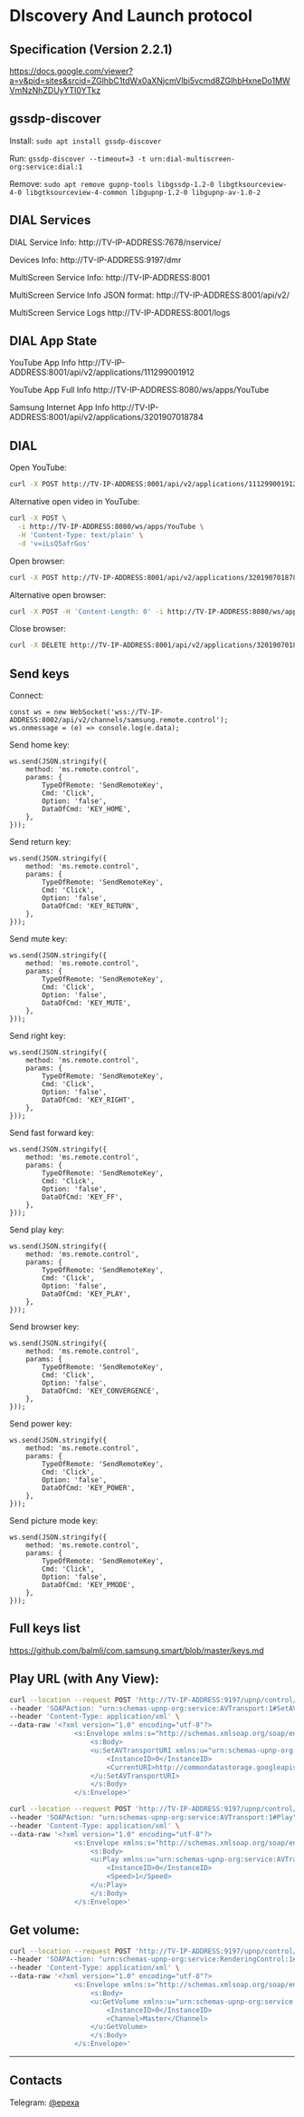 # DIscovery And Launch protocol

## Specification (Version 2.2.1)
https://docs.google.com/viewer?a=v&pid=sites&srcid=ZGlhbC1tdWx0aXNjcmVlbi5vcmd8ZGlhbHxneDo1MWVmNzNhZDUyYTI0YTkz

## gssdp-discover

Install:
`sudo apt install gssdp-discover`

Run:
`gssdp-discover --timeout=3 -t urn:dial-multiscreen-org:service:dial:1`

Remove:
`sudo apt remove gupnp-tools libgssdp-1.2-0 libgtksourceview-4-0 libgtksourceview-4-common libgupnp-1.2-0 libgupnp-av-1.0-2`

## DIAL Services

DIAL Service Info:
http://TV-IP-ADDRESS:7678/nservice/

Devices Info:
http://TV-IP-ADDRESS:9197/dmr

MultiScreen Service Info:
http://TV-IP-ADDRESS:8001

MultiScreen Service Info JSON format:
http://TV-IP-ADDRESS:8001/api/v2/

MultiScreen Service Logs
http://TV-IP-ADDRESS:8001/logs

## DIAL App State

YouTube App Info
http://TV-IP-ADDRESS:8001/api/v2/applications/111299001912

YouTube App Full Info
http://TV-IP-ADDRESS:8080/ws/apps/YouTube

Samsung Internet App Info
http://TV-IP-ADDRESS:8001/api/v2/applications/3201907018784

## DIAL

Open YouTube:
```bash
curl -X POST http://TV-IP-ADDRESS:8001/api/v2/applications/111299001912
```

Alternative open video in YouTube:
```bash
curl -X POST \
  -i http://TV-IP-ADDRESS:8080/ws/apps/YouTube \
  -H 'Content-Type: text/plain' \
  -d 'v=iLsQ5afrGos'
```

Open browser:
```bash
curl -X POST http://TV-IP-ADDRESS:8001/api/v2/applications/3201907018784
```

Alternative open browser:
```bash
curl -X POST -H 'Content-Length: 0' -i http://TV-IP-ADDRESS:8080/ws/apps/3201907018784
```

Close browser:
```bash
curl -X DELETE http://TV-IP-ADDRESS:8001/api/v2/applications/3201907018784
```

## Send keys

Connect:
```
const ws = new WebSocket('wss://TV-IP-ADDRESS:8002/api/v2/channels/samsung.remote.control');
ws.onmessage = (e) => console.log(e.data);
```

Send home key:
```
ws.send(JSON.stringify({
    method: 'ms.remote.control',
    params: {
        TypeOfRemote: 'SendRemoteKey',
        Cmd: 'Click',
        Option: 'false',
        DataOfCmd: 'KEY_HOME',
    },
}));
```

Send return key:
```
ws.send(JSON.stringify({
    method: 'ms.remote.control',
    params: {
        TypeOfRemote: 'SendRemoteKey',
        Cmd: 'Click',
        Option: 'false',
        DataOfCmd: 'KEY_RETURN',
    },
}));
```

Send mute key:
```
ws.send(JSON.stringify({
    method: 'ms.remote.control',
    params: {
        TypeOfRemote: 'SendRemoteKey',
        Cmd: 'Click',
        Option: 'false',
        DataOfCmd: 'KEY_MUTE',
    },
}));
```

Send right key:
```
ws.send(JSON.stringify({
    method: 'ms.remote.control',
    params: {
        TypeOfRemote: 'SendRemoteKey',
        Cmd: 'Click',
        Option: 'false',
        DataOfCmd: 'KEY_RIGHT',
    },
}));
```

Send fast forward key:
```
ws.send(JSON.stringify({
    method: 'ms.remote.control',
    params: {
        TypeOfRemote: 'SendRemoteKey',
        Cmd: 'Click',
        Option: 'false',
        DataOfCmd: 'KEY_FF',
    },
}));
```

Send play key:
```
ws.send(JSON.stringify({
    method: 'ms.remote.control',
    params: {
        TypeOfRemote: 'SendRemoteKey',
        Cmd: 'Click',
        Option: 'false',
        DataOfCmd: 'KEY_PLAY',
    },
}));
```

Send browser key:
```
ws.send(JSON.stringify({
    method: 'ms.remote.control',
    params: {
        TypeOfRemote: 'SendRemoteKey',
        Cmd: 'Click',
        Option: 'false',
        DataOfCmd: 'KEY_CONVERGENCE',
    },
}));
```

Send power key:
```
ws.send(JSON.stringify({
    method: 'ms.remote.control',
    params: {
        TypeOfRemote: 'SendRemoteKey',
        Cmd: 'Click',
        Option: 'false',
        DataOfCmd: 'KEY_POWER',
    },
}));
```

Send picture mode key:
```
ws.send(JSON.stringify({
    method: 'ms.remote.control',
    params: {
        TypeOfRemote: 'SendRemoteKey',
        Cmd: 'Click',
        Option: 'false',
        DataOfCmd: 'KEY_PMODE',
    },
}));
```

## Full keys list
https://github.com/balmli/com.samsung.smart/blob/master/keys.md

## Play URL (with Any View):
```bash
curl --location --request POST 'http://TV-IP-ADDRESS:9197/upnp/control/AVTransport1' \
--header 'SOAPAction: "urn:schemas-upnp-org:service:AVTransport:1#SetAVTransportURI"' \
--header 'Content-Type: application/xml' \
--data-raw '<?xml version="1.0" encoding="utf-8"?>
                <s:Envelope xmlns:s="http://schemas.xmlsoap.org/soap/envelope/" s:encodingStyle="http://schemas.xmlsoap.org/soap/encoding/">
                    <s:Body>
                    <u:SetAVTransportURI xmlns:u="urn:schemas-upnp-org:service:AVTransport:1">
                        <InstanceID>0</InstanceID>
                        <CurrentURI>http://commondatastorage.googleapis.com/gtv-videos-bucket/sample/BigBuckBunny.mp4</CurrentURI><CurrentURIMetaData></CurrentURIMetaData>
                    </u:SetAVTransportURI>
                    </s:Body>
                </s:Envelope>'
```
```bash
curl --location --request POST 'http://TV-IP-ADDRESS:9197/upnp/control/AVTransport1' \
--header 'SOAPAction: "urn:schemas-upnp-org:service:AVTransport:1#Play"' \
--header 'Content-Type: application/xml' \
--data-raw '<?xml version="1.0" encoding="utf-8"?>
                <s:Envelope xmlns:s="http://schemas.xmlsoap.org/soap/envelope/" s:encodingStyle="http://schemas.xmlsoap.org/soap/encoding/">
                    <s:Body>
                    <u:Play xmlns:u="urn:schemas-upnp-org:service:AVTransport:1">
                        <InstanceID>0</InstanceID>
                        <Speed>1</Speed>
                    </u:Play>
                    </s:Body>
                </s:Envelope>'
```

##  Get volume:
```bash
curl --location --request POST 'http://TV-IP-ADDRESS:9197/upnp/control/RenderingControl1' \
--header 'SOAPAction: "urn:schemas-upnp-org:service:RenderingControl:1#GetVolume"' \
--header 'Content-Type: application/xml' \
--data-raw '<?xml version="1.0" encoding="utf-8"?>
                <s:Envelope xmlns:s="http://schemas.xmlsoap.org/soap/envelope/" s:encodingStyle="http://schemas.xmlsoap.org/soap/encoding/">
                    <s:Body>
                    <u:GetVolume xmlns:u="urn:schemas-upnp-org:service:RenderingControl:1">
                        <InstanceID>0</InstanceID>
                        <Channel>Master</Channel>
                    </u:GetVolume>
                    </s:Body>
                </s:Envelope>'
```
------------

## Contacts

Telegram: [@epexa](https://t.me/epexa)
